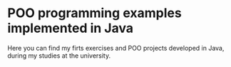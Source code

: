 # POO programming examples implemented in Java

Here you can find my firts exercises and POO projects developed in Java, during my studies at the university.